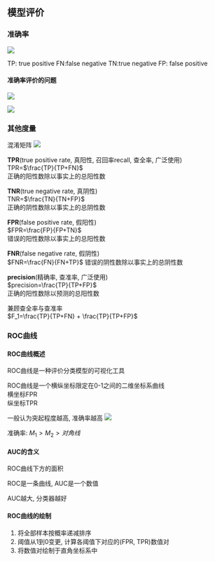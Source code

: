 ## 模型评价

### 准确率
![](https://gitee.com/four_four/picgo/raw/master/img/20211214213351.png)

TP: true positive
FN:false negative
TN:true negative
FP: false positive

#### 准确率评价的问题
![](https://gitee.com/four_four/picgo/raw/master/img/20211214213553.png)

![](https://gitee.com/four_four/picgo/raw/master/img/20211214213608.png)
### 其他度量
混淆矩阵
![](https://gitee.com/four_four/picgo/raw/master/img/20211214213732.png)

**TPR**(true positive rate, 真阳性, 召回率recall, 查全率, 广泛使用)<br>
TPR=$\frac{TP}{TP+FN}$<br>
正确的阳性数除以事实上的总阳性数

**TNR**(true negative rate, 真阴性)<br>
TNR=$\frac{TN}{TN+FP}$<br>
正确的阴性数除以事实上的总阴性数

**FPR**(false positive rate, 假阳性)<br>
$FPR=\frac{FP}{FP+TN}$<br>
错误的阳性数除以事实上的总阳性数

**FNR**(false negative rate, 假阴性)<br>
$FNR=\frac{FN}{FN+TP}$
错误的阴性数除以事实上的总阴性数

**precision**(精确率, 查准率, 广泛使用)<br>
$precision=\frac{TP}{TP+FP}$<br>
正确的阳性数除以预测的总阳性数

兼顾查全率与查准率<br>
$F_1=\frac{TP}{TP+FN} + \frac{TP}{TP+FP}$


### ROC曲线
#### ROC曲线概述
ROC曲线是一种评价分类模型的可视化工具

ROC曲线是一个横纵坐标限定在0-1之间的二维坐标系曲线<br>
横坐标FPR<br>纵坐标TPR

一般认为突起程度越高, 准确率越高
![](https://gitee.com/four_four/picgo/raw/master/img/20211214215838.png)

准确率: $M_1 > M_2 > 对角线$

#### AUC的含义
ROC曲线下方的面积

ROC是一条曲线, AUC是一个数值

AUC越大, 分类器越好

#### ROC曲线的绘制

1. 将全部样本按概率递减排序
2. 阈值从1到0变更, 计算各阈值下对应的(FPR, TPR)数值对
3. 将数值对绘制于直角坐标系中
